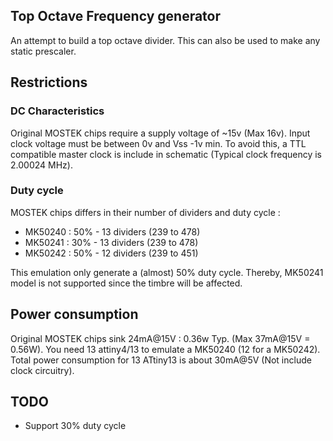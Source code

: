 ## Top Octave Frequency generator

An  attempt to build a top octave divider. This can also be used to make any static prescaler.

## Restrictions

### DC Characteristics

Original MOSTEK chips require a supply voltage of ~15v (Max 16v). Input clock voltage must be between 0v and Vss -1v min. To avoid this, a TTL compatible master clock is include in schematic (Typical clock frequency is 2.00024 MHz).

### Duty cycle

MOSTEK chips differs in their number of dividers and duty cycle :

* MK50240 : 50% - 13 dividers (239 to 478)
* MK50241 : 30% - 13 dividers (239 to 478)
* MK50242 : 50% - 12 dividers (239 to 451)

This emulation only generate a (almost) 50% duty cycle. Thereby,  MK50241 model is not supported since the timbre will be affected. 

## Power consumption

Original MOSTEK chips sink 24mA@15V : 0.36w Typ. (Max 37mA@15V = 0.56W). You need 13 attiny4/13 to emulate a MK50240 (12 for a MK50242). Total power consumption for 13 ATtiny13 is about 30mA@5V (Not include clock circuitry).

## TODO

* Support 30% duty cycle

